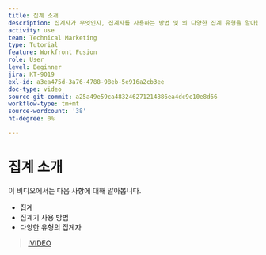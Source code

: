 ```yaml
---
title: 집계 소개
description: 집계자가 무엇인지, 집계자를 사용하는 방법 및 의 다양한 집계 유형을 알아봅니다. [!DNL Adobe Workfront Fusion].
activity: use
team: Technical Marketing
type: Tutorial
feature: Workfront Fusion
role: User
level: Beginner
jira: KT-9019
exl-id: a3ea475d-3a76-4788-98eb-5e916a2cb3ee
doc-type: video
source-git-commit: a25a49e59ca483246271214886ea4dc9c10e8d66
workflow-type: tm+mt
source-wordcount: '38'
ht-degree: 0%

---
```


# 집계 소개

이 비디오에서는 다음 사항에 대해 알아봅니다.

* 집계
* 집계기 사용 방법
* 다양한 유형의 집계자

>[!VIDEO](https://video.tv.adobe.com/v/335279/?quality=12&learn=on)
